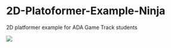 # 2D-Platoformer-Example-Ninja
2D platformer example for ADA Game Track students

<img src="https://media.giphy.com/media/tIFW9DmQsFCEUdDv1h/giphy.gif"/>

